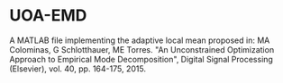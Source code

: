 # UOA-EMD
A MATLAB file implementing the adaptive local mean proposed in: MA Colominas, G Schlotthauer, ME Torres. "An Unconstrained Optimization Approach to Empirical Mode Decomposition", Digital Signal Processing (Elsevier), vol. 40, pp. 164-175, 2015.
